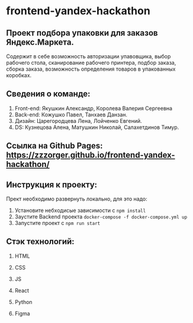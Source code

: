 # frontend-yandex-hackathon

## Проект подбора упаковки для заказов Яндекс.Маркета.
Содержит в себе возможность авторизации упавовщика, выбор рабочего стола, сканирование рабочего принтера, подбор заказа, сборка заказа, возможность определения товаров в упакованных коробках.

## Cведения о команде:
1. Front-end: Якушкин Александр, Королева Валерия Сергеевна
2. Back-end: Кожушко Павел, Танхаев Данзан.
3. Дизайн: Царегородцева Лена, Лойченко Евгений.
4. DS: Кузнецова Алена, Матушкин Николай, Салахетдинов Тимур.

## Cсылка на Github Pages: https://zzzorger.github.io/frontend-yandex-hackathon/

## Инструкция к проекту:
Прект необходимо развернуть локально, для это  надо:
1. Установите небходисые зависимости с `npm install`
2. Заустите Backend проекта `docker-compose -f docker-compose.yml up`
3. Запустите проект с `npm run start`

## Cтэк технологий:
1. HTML
2. CSS
3. JS
4. React

5. Python

6. Figma

